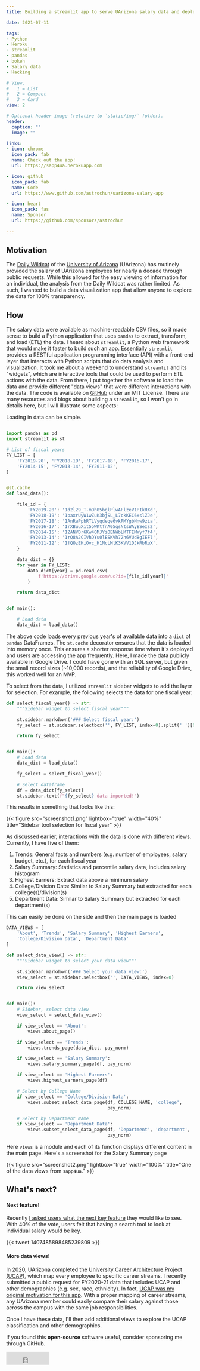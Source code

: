 ```yaml
---
title: Building a streamlit app to serve UArizona salary data and deploying it on Heroku

date: 2021-07-11

tags:
- Python
- Heroku
- streamlit
- pandas
- bokeh
- Salary data
- Hacking

# View.
#   1 = List
#   2 = Compact
#   3 = Card
view: 2

# Optional header image (relative to `static/img/` folder).
header:
  caption: ""
  image: ""

links:
- icon: chrome
  icon_pack: fab
  name: Check out the app!
  url: https://sapp4ua.herokuapp.com

- icon: github
  icon_pack: fab
  name: Code
  url: https://www.github.com/astrochun/uarizona-salary-app

- icon: heart
  icon_pack: fas
  name: Sponsor
  url: https://github.com/sponsors/astrochun
  
---
```


## Motivation 
The [Daily Wildcat](https://www.wildcat.arizona.edu/) of the
[University of Arizona](https://arizona.edu) (UArizona) has routinely provided
the salary of UArizona employees for nearly a decade through public requests.
While this allowed for the easy viewing of information for an individual,
the analysis from the Daily Wildcat was rather limited. As such, I wanted to
build a data visualization app that allow anyone to explore the data for
100% transparency.

## How
The salary data were available as machine-readable CSV files, so it made sense
to build a Python application that uses `pandas` to extract, transform, and
load (ETL) the data. I heard about `streamlit`, a Python web framework that
would make it faster to build such an app. Essentially `streamlit` provides a
RESTful application programming interface (API) with a front-end layer that
interacts with Python scripts that do data analysis and visualization. It
took me about a weekend to understand `streamlit` and its "widgets", which
are interactive tools that could be used to perform ETL actions with the data.
From there, I put together the software to load the data and provide different
"data views" that were different interactions with the data. The code is
available on [GitHub](https://www.github.com/astrochun/uarizona-salary-app)
under an MIT License. There are many resources and blogs about building a
`streamlit`, so I won't go in details here, but I will illustrate some
aspects:

Loading in data can be simple. 

```python

import pandas as pd
import streamlit as st

# List of fiscal years
FY_LIST = [
    'FY2019-20', 'FY2018-19', 'FY2017-18', 'FY2016-17',
    'FY2014-15', 'FY2013-14', 'FY2011-12',
]


@st.cache
def load_data():

    file_id = {
        'FY2019-20': '1d2l29_T-mOh05bglPlwAFlzeV1PIkRXd',
        'FY2018-19': '1paxrUyW1wZuK3bjSL_L7ckKEC6xslZJe',
        'FY2017-18': '1AnRaPpbRTLVyqdeqe6vkPMYgbNnw9zia',
        'FY2016-17': '1rXBuuXit5oWKtfnA05gsNtsWAyESeIs2',
        'FY2014-15': '1ZANVDr6Kw40MJYiOENWbLMTFEMWyf7f4',
        'FY2013-14': '1rQ8A2CIVhDYu0lESKVh72h6VUd8gIEFl',
        'FY2011-12': '1fQOzEHiOvc_H1NcLMlK3KVV1DJkRbRuX',
    }

    data_dict = {}
    for year in FY_LIST:
        data_dict[year] = pd.read_csv(
            f'https://drive.google.com/uc?id={file_id[year]}'
        )

    return data_dict


def main():

    # Load data
    data_dict = load_data()
```

The above code loads every previous year's of available data into a `dict`
of `pandas` DataFrames. The `st.cache` decorator ensures that the data is
loaded into memory once. This ensures a shorter response time when it's
deployed and users are accessing the app frequently. Here, I made the data
publicly available in Google Drive. I could have gone with an SQL server,
but given the  small record sizes (~10,000 records), and the reliability
of Google Drive, this worked well for an MVP.

To select from the data, I utilized `streamlit` sidebar widgets to add the
layer for selection. For example, the following selects the data for one
fiscal year:

```python
def select_fiscal_year() -> str:
    """Sidebar widget to select fiscal year"""

    st.sidebar.markdown('### Select fiscal year:')
    fy_select = st.sidebar.selectbox('', FY_LIST, index=0).split(' ')[0]

    return fy_select


def main():
    # Load data
    data_dict = load_data()

    fy_select = select_fiscal_year()

    # Select dataframe
    df = data_dict[fy_select]
    st.sidebar.text(f"{fy_select} data imported!")
```

This results in something that looks like this:

{{< figure src="screenshot1.png" lightbox="true" width="40%"
    title="Sidebar tool selection for fiscal year" >}}

As discussed earlier, interactions with the data is done with different views.
Currently, I have five of them:
1. Trends: General facts and numbers (e.g. number of employees, salary budget,
   etc.), for each fiscal year
2. Salary Summary: Statistics and percentile salary data, includes salary histogram
3. Highest Earners: Extract data above a minimum salary
4. College/Division Data: Similar to Salary Summary but extracted for each college(s)/division(s)
5. Department Data: Similar to Salary Summary but extracted for each department(s)

This can easily be done on the side and then the main page is loaded

```python
DATA_VIEWS = [
    'About', 'Trends', 'Salary Summary', 'Highest Earners',
    'College/Division Data', 'Department Data'
]

def select_data_view() -> str:
    """Sidebar widget to select your data view"""

    st.sidebar.markdown('### Select your data view:')
    view_select = st.sidebar.selectbox('', DATA_VIEWS, index=0)

    return view_select


def main():
    # Sidebar, select data view
    view_select = select_data_view()

    if view_select == 'About':
        views.about_page()

    if view_select == 'Trends':
        views.trends_page(data_dict, pay_norm)

    if view_select == 'Salary Summary':
        views.salary_summary_page(df, pay_norm)

    if view_select == 'Highest Earners':
        views.highest_earners_page(df)

    # Select by College Name
    if view_select == 'College/Division Data':
        views.subset_select_data_page(df, COLLEGE_NAME, 'college',
                                      pay_norm)

    # Select by Department Name
    if view_select == 'Department Data':
        views.subset_select_data_page(df, 'Department', 'department',
                                      pay_norm)

```

Here `views` is a module and each of its function displays different
content in the main page. Here's a screenshot for the Salary Summary page

{{< figure src="screenshot2.png" lightbox="true" width="100%"
    title="One of the data views from `sapp4ua`." >}}


## What's next?

#### Next feature!
Recently [I asked users what the next key feature](https://twitter.com/astrochunly/status/1407485898485239809)
they would like to see. With 40% of the vote, users felt that having a search
tool to look at individual salary would be key.

{{< tweet 1407485898485239809 >}}

#### More data views!
In 2020, UArizona completed the
[University Career Architecture Project (UCAP)](https://hr.arizona.edu/content/university-career-architecture-project-ucap),
which map every employee to specific career streams. I recently submitted
a public request for FY2020-21 data that includes UCAP and other
demographics (e.g. sex, race, ethnicity). In fact,
[UCAP was my original motivation for this app](https://twitter.com/astrochunly/status/1392310191190732802).
With a proper mapping of career streams, any UArizona member could
easily compare their salary against those across the campus with the
same job responsibilities.

Once I have these data, I'll then add additional views to explore
the UCAP classification and other demographics.

If you found this __open-source__ software useful, consider sponsoring me
through GitHub.
<iframe src="https://github.com/sponsors/astrochun/button"
title="Sponsor astrochun" height="35" width="116" style="border: 0;">
</iframe>
